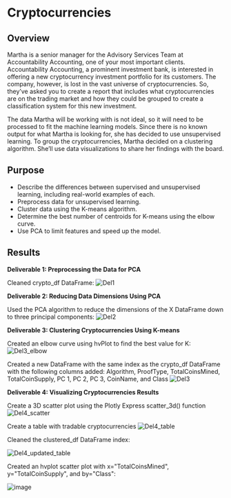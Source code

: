 # Cryptocurrencies

## Overview
Martha is a senior manager for the Advisory Services Team at Accountability Accounting, one of your most important clients. Accountability Accounting, a prominent investment bank, is interested in offering a new cryptocurrency investment portfolio for its customers. The company, however, is lost in the vast universe of cryptocurrencies. So, they’ve asked you to create a report that includes what cryptocurrencies are on the trading market and how they could be grouped to create a classification system for this new investment.

The data Martha will be working with is not ideal, so it will need to be processed to fit the machine learning models. Since there is no known output for what Martha is looking for, she has decided to use unsupervised learning. To group the cryptocurrencies, Martha decided on a clustering algorithm. She’ll use data visualizations to share her findings with the board.

## Purpose
- Describe the differences between supervised and unsupervised learning, including real-world examples of each.
- Preprocess data for unsupervised learning.
- Cluster data using the K-means algorithm.
- Determine the best number of centroids for K-means using the elbow curve.
- Use PCA to limit features and speed up the model.

## Results

**Deliverable 1: Preprocessing the Data for PCA**

Cleaned crypto_df DataFrame:
![Del1](https://user-images.githubusercontent.com/68654746/193461839-9396019e-3a86-43e0-9b32-3a14e2207318.png)

**Deliverable 2: Reducing Data Dimensions Using PCA**

Used the PCA algorithm to reduce the dimensions of the X DataFrame down to three principal components: 
![Del2](https://user-images.githubusercontent.com/68654746/193461930-55b41495-fdf6-4b87-9595-631384880bcb.jpg)

**Deliverable 3: Clustering Cryptocurrencies Using K-means**

Created an elbow curve using hvPlot to find the best value for K: 
![Del3_elbow](https://user-images.githubusercontent.com/68654746/193461994-4f8a2728-2490-4920-b1bd-ee9347cc6f0e.jpg)

Created a new DataFrame with the same index as the crypto_df DataFrame with the following columns added: 
Algorithm, ProofType, TotalCoinsMined, TotalCoinSupply, PC 1, PC 2, PC 3, CoinName, and Class
![Del3](https://user-images.githubusercontent.com/68654746/193462040-c9883d8a-3171-4942-b633-19861485168b.jpg)

**Deliverable 4: Visualizing Cryptocurrencies Results**

Create a 3D scatter plot using the Plotly Express scatter_3d() function
![Del4_scatter](https://user-images.githubusercontent.com/68654746/193462768-311750cf-d984-45a7-a48f-e6d4d33b1b62.jpg)

Create a table with tradable cryptocurrencies
![Del4_table](https://user-images.githubusercontent.com/68654746/193462841-b66092df-f96f-49ae-b964-796940977af0.jpg)

Cleaned the clustered_df DataFrame index:

![Del4_updated_table](https://user-images.githubusercontent.com/68654746/193463014-9efa35d2-4ad5-436f-a2c1-21306ccd6e11.jpg)

Created an hvplot scatter plot with x="TotalCoinsMined", y="TotalCoinSupply", and by="Class": 

![image](https://user-images.githubusercontent.com/68654746/193463177-3bff1550-e996-454c-bab3-8f3844f0b556.png)
